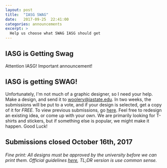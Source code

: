 ```yaml
---
layout: post
title:  "IASG SWAG"
date:   2017-09-25  22:41:00
categories: announcements
excerpt: >
  Help us choose what SWAG IASG should get
---
```

IASG is Getting Swag
-------------------
Attention IASG! Important announcement! 
## **IASG is getting SWAG!**
Unfortunately, I'm not much of a graphic designer, so I need your help. Make a design, and send it to <woolery@iastate.edu>. In two weeks, the submissions will be put to a vote, and if your design is selected, get a copy of it for _FREE._ To view previous submissions, go [here](www.bit.ly/IASGSWAG). Feel free to redesign an existing idea, or come up with your own. We are primarily looking for T-shirts and stickers, but if something else is popular, we might make it happen. Good Luck!

## Submissions closed October 16th, 2017


###### Fine print: All designs must be approved by the university before we can print them. Official guidelines [here](bit.ly/2wjmPUx), TL;DR version is use common sense. 
